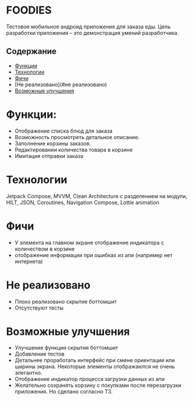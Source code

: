 # FOODIES
Тестовое мобильное андроид приложение для заказа еды. Цель разработки приложения – это демонстрация умений разработчика.

## Содержание
- [Функции](#функции)
- [Технологии](#технологии)
- [Фичи](#фичи)
- [Не реализовано](#не реализовано)
- [Возможные улучшения](#Возможные)

# Функции:
- Отображение списка блюд для заказа
- Возможность просмотреть детальное описание. 
- Заполнение корзины заказов.
- Редактировании количества товара в корзине
- Имитация отправки заказа

# Технологии
Jetpack Compose, MVVM, Clean Architecture с разделением на модули, HILT, JSON, Coroutines, Navigation Compose, Lottie animation

# Фичи
- У элемента на главном экране отображение индикатора с количеством в корзине 
- отображение информации при ошибках из апи (например нет интернета)

# Не реализовано 
- Плохо реализовано скрытие боттомшит
- Отсутствуют тесты

# Возможные улучшения
-	Улучшение функции скрытия боттомшит 
-	Добавление тестов
-	Детальнее проработать интерфейс при смене ориентации или ширины экрана. Некоторые элементы отображаются не очень элегантно.
-	Отображение индикатор процесса загрузки данных из апи
-	Желательно сохранять корзину с покупками после перезагрузки приложения. Но сделано согласно ТЗ.

